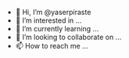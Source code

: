 - 👋 Hi, I’m @yaserpiraste
- 👀 I’m interested in ...
- 🌱 I’m currently learning ...
- 💞️ I’m looking to collaborate on ...
- 📫 How to reach me ...

<!---
yaserpiraste/yaserpiraste is a ✨ special ✨ repository because its `README.md` (this file) appears on your GitHub profile.
You can click the Preview link to take a look at your changes.
--->
